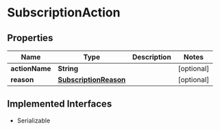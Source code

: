 

# SubscriptionAction


## Properties

| Name | Type | Description | Notes |
|------------ | ------------- | ------------- | -------------|
|**actionName** | **String** |  |  [optional] |
|**reason** | [**SubscriptionReason**](SubscriptionReason.md) |  |  [optional] |


## Implemented Interfaces

* Serializable


